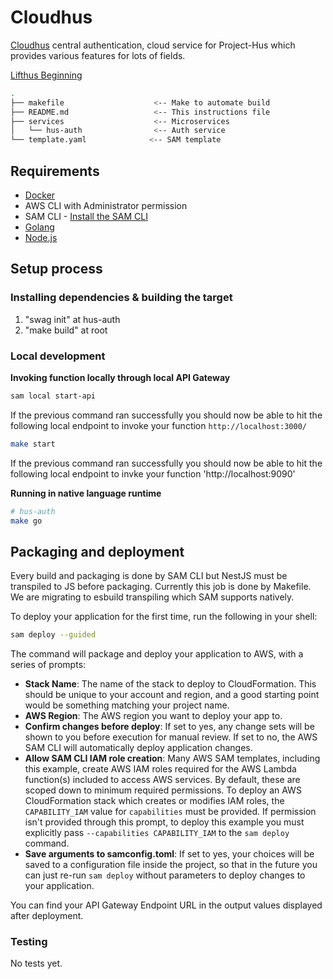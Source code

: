 # Cloudhus

[Cloudhus](https://auth.cloudhus.com/auth)
central authentication, cloud service for Project-Hus which provides various features for lots of fields.

[Lifthus Beginning](https://docs.google.com/presentation/d/1UiRTRIvArtJDfQevNZeZTeK4EXtu1o76/edit?usp=sharing&ouid=108170774438783580095&rtpof=true&sd=true)

```bash
.
├── makefile                    <-- Make to automate build
├── README.md                   <-- This instructions file
├── services                    <-- Microservices
│   └── hus-auth                <-- Auth service
└── template.yaml              <-- SAM template
```

## Requirements

- [Docker](https://www.docker.com/community-edition)
- AWS CLI with Administrator permission
- SAM CLI - [Install the SAM CLI](https://docs.aws.amazon.com/serverless-application-model/latest/developerguide/serverless-sam-cli-install.html)
- [Golang](https://golang.org)
- [Node.js](https://nodejs.org/en/)

## Setup process

### Installing dependencies & building the target

1. "swag init" at hus-auth
2. "make build" at root

### Local development

**Invoking function locally through local API Gateway**

```bash
sam local start-api
```

If the previous command ran successfully you should now be able to hit the following local endpoint to invoke your function `http://localhost:3000/`

```bash
make start
```

If the previous command ran successfully you should now be able to hit the following local endpoint to invke your function 'http://localhost:9090'

**Running in native language runtime**

```bash
# hus-auth
make go
```

## Packaging and deployment

Every build and packaging is done by SAM CLI but NestJS must be transpiled to JS before packaging.
Currently this job is done by Makefile. We are migrating to esbuild transpiling which SAM supports natively.

To deploy your application for the first time, run the following in your shell:

```bash
sam deploy --guided
```

The command will package and deploy your application to AWS, with a series of prompts:

- **Stack Name**: The name of the stack to deploy to CloudFormation. This should be unique to your account and region, and a good starting point would be something matching your project name.
- **AWS Region**: The AWS region you want to deploy your app to.
- **Confirm changes before deploy**: If set to yes, any change sets will be shown to you before execution for manual review. If set to no, the AWS SAM CLI will automatically deploy application changes.
- **Allow SAM CLI IAM role creation**: Many AWS SAM templates, including this example, create AWS IAM roles required for the AWS Lambda function(s) included to access AWS services. By default, these are scoped down to minimum required permissions. To deploy an AWS CloudFormation stack which creates or modifies IAM roles, the `CAPABILITY_IAM` value for `capabilities` must be provided. If permission isn't provided through this prompt, to deploy this example you must explicitly pass `--capabilities CAPABILITY_IAM` to the `sam deploy` command.
- **Save arguments to samconfig.toml**: If set to yes, your choices will be saved to a configuration file inside the project, so that in the future you can just re-run `sam deploy` without parameters to deploy changes to your application.

You can find your API Gateway Endpoint URL in the output values displayed after deployment.

### Testing

No tests yet.
